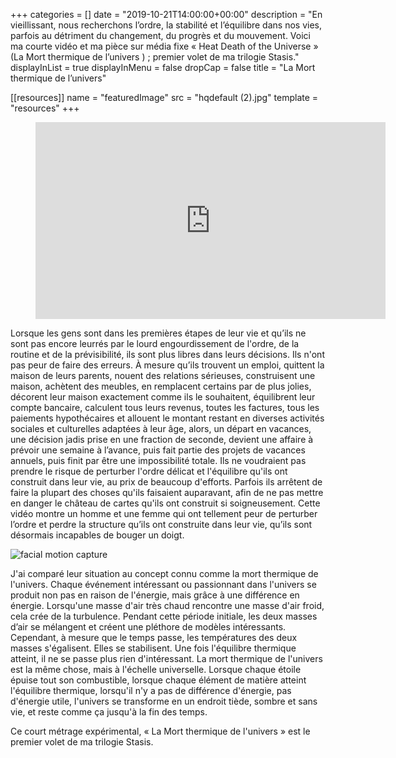 +++
categories = []
date = "2019-10-21T14:00:00+00:00"
description = "En vieillissant, nous recherchons l’ordre, la stabilité et l’équilibre dans nos vies, parfois au détriment du changement, du progrès et du mouvement. Voici ma courte vidéo et ma pièce sur média fixe « Heat Death of the Universe » (La Mort thermique de l’univers ) ; premier volet de ma trilogie Stasis."
displayInList = true
displayInMenu = false
dropCap = false
title = "La Mort thermique de l’univers"

[[resources]]
name = "featuredImage"
src = "hqdefault (2).jpg"
template = "resources"
+++

<!-- blank line -->
<figure class="video_container">
  <iframe width="560" height="315" src="https://www.youtube.com/embed/55htpDoB_hI" frameborder="0" allowfullscreen="true">
  </iframe>
</figure>
<!-- blank line -->

Lorsque les gens sont dans les premières étapes de leur vie et qu’ils ne sont pas encore leurrés par le lourd engourdissement de l'ordre, de la routine et de la prévisibilité, ils sont plus libres dans leurs décisions. Ils n'ont pas peur de faire des erreurs. À mesure qu’ils trouvent un emploi, quittent la maison de leurs parents, nouent des relations sérieuses, construisent une maison, achètent des meubles, en remplacent certains par de plus jolies, décorent leur maison exactement comme ils le souhaitent, équilibrent leur compte bancaire, calculent tous leurs revenus, toutes les factures, tous les paiements hypothécaires et allouent le montant restant en diverses activités sociales et culturelles adaptées à leur âge, alors, un départ en vacances, une décision jadis prise en une fraction de seconde, devient une affaire à prévoir une semaine à l’avance, puis fait partie des projets de vacances annuels, puis finit par être une impossibilité totale. Ils ne voudraient pas prendre le risque de perturber l'ordre délicat et l'équilibre qu'ils ont construit dans leur vie, au prix de beaucoup d'efforts. Parfois ils arrêtent de faire la plupart des choses qu'ils faisaient auparavant, afin de ne pas mettre en danger le château de cartes qu'ils ont construit si soigneusement. Cette vidéo montre un homme et une femme qui ont tellement peur de perturber l’ordre et perdre la structure qu’ils ont construite dans leur vie, qu’ils sont désormais incapables de bouger un doigt.

![facial motion capture](face.gif "facial motion capture")

J'ai comparé leur situation au concept connu comme la mort thermique de l'univers. Chaque événement intéressant ou passionnant dans l'univers se produit non pas en raison de l'énergie, mais grâce à une différence en énergie. Lorsqu'une masse d'air très chaud rencontre une masse d'air froid, cela crée de la turbulence. Pendant cette période initiale, les deux masses d’air se mélangent et créent une pléthore de modèles intéressants. Cependant, à mesure que le temps passe, les températures des deux masses s'égalisent. Elles se stabilisent. Une fois l'équilibre thermique atteint, il ne se passe plus rien d'intéressant. La mort thermique de l'univers est la même chose, mais à l'échelle universelle. Lorsque chaque étoile épuise tout son combustible, lorsque chaque élément de matière atteint l'équilibre thermique, lorsqu'il n'y a pas de différence d'énergie, pas d'énergie utile, l'univers se transforme en un endroit tiède, sombre et sans vie, et reste comme ça jusqu'à la fin des temps.

Ce court métrage expérimental, « La Mort thermique de l'univers » est le premier volet de ma trilogie Stasis.

